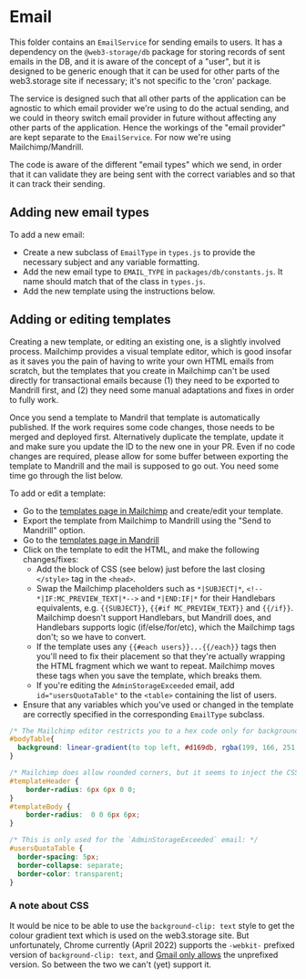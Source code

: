 Email
=====

This folder contains an `EmailService` for sending emails to users.
It has a dependency on the `@web3-storage/db` package for storing records of sent emails in the DB,
and it is aware of the concept of a "user", but it is designed to be generic enough that it can
be used for other parts of the web3.storage site if necessary; it's not specific to the 'cron'
package.

The service is designed such that all other parts of the application can be agnostic to which email
provider we're using to do the actual sending, and we could in theory switch email provider in
future without affecting any other parts of the application. Hence the workings of the
"email provider" are kept separate to the `EmailService`. For now we're using Mailchimp/Mandrill.

The code is aware of the different "email types" which we send, in order that it can validate they
are being sent with the correct variables and so that it can track their sending.


Adding new email types
----------------------

To add a new email:
* Create a new subclass of `EmailType` in `types.js` to provide the necessary subject and any variable formatting.
* Add the new email type to `EMAIL_TYPE` in `packages/db/constants.js`. It name should match that of the class in `types.js`.
* Add the new template using the instructions below.


Adding or editing templates
---------------------------

Creating a new template, or editing an existing one, is a slightly involved process.
Mailchimp provides a visual template editor, which is good insofar as it saves you the pain of having to write your own HTML emails from scratch,
but the templates that you create in Mailchimp can't be used directly for transactional emails because
(1) they need to be exported to Mandrill first, and
(2) they need some manual adaptations and fixes in order to fully work.

Once you send a template to Mandril that template is automatically published.
If the work requires some code changes, those needs to be merged and deployed first.
Alternatively duplicate the template, update it and make sure you update the ID to the new one in your PR.
Even if no code changes are required, please allow for some buffer between exporting the template to Mandrill and the mail is supposed to go out. You need some time go through the list below.

To add or edit a template:

* Go to the [templates page in Mailchimp](https://us5.admin.mailchimp.com/templates/) and create/edit your template.
* Export the template from Mailchimp to Mandrill using the "Send to Mandrill" option.
* Go to the [templates page in Mandrill](https://mandrillapp.com/templates)
* Click on the template to edit the HTML, and make the following changes/fixes:
  - Add the block of CSS (see below) just before the last closing `</style>` tag in the `<head>`.
  - Swap the Mailchimp placeholders such as `*|SUBJECT|*`, `<!--*|IF:MC_PREVIEW_TEXT|*-->` and `*|END:IF|*` for their Handlebars equivalents, e.g. `{{SUBJECT}}`, `{{#if MC_PREVIEW_TEXT}}` and `{{/if}}`. Mailchimp doesn't support Handlebars, but Mandrill does, and Handlebars supports logic (if/else/for/etc), which the Mailchimp tags don't; so we have to convert.
  - If the template uses any `{{#each users}}...{{/each}}` tags then you'll need to fix their placement so that they're actually wrapping the HTML fragment which we want to repeat. Mailchimp moves these tags when you save the template, which breaks them.
  - If you're editing the `AdminStorageExceeded` email, add `id="usersQuotaTable"` to the `<table>` containing the list of users.
* Ensure that any variables which you've used or changed in the template are correctly specified in the corresponding `EmailType` subclass.

```css
/* The Mailchimp editor restricts you to a hex code only for backgrounds, so we have to add this manually: */
#bodyTable{
  background: linear-gradient(to top left, #d169db, rgba(199, 166, 251, 0), #5da9e7), linear-gradient(to top right, #5a69da, rgba(199, 166, 251, 0), #d4a8e7) rgba(199, 166, 251, 1);
}

/* Mailchimp does allow rounded corners, but it seems to inject the CSS for them into an inline `<style>` tag in the body, which then gets ignored by mail clients, so we have to add this manually: */
#templateHeader {
    border-radius: 6px 6px 0 0;
}
#templateBody {
    border-radius:  0 0 6px 6px;
}

/* This is only used for the `AdminStorageExceeded` email: */
#usersQuotaTable {
  border-spacing: 5px;
  border-collapse: separate;
  border-color: transparent;
}
```

### A note about CSS

It would be nice to be able to use the `background-clip: text` style to get the colour gradient text
which is used on the web3.storage site.
But unfortunately, Chrome currently (April 2022) supports the `-webkit-` prefixed version of
`background-clip: text`, and [Gmail only allows](https://developers.google.com/gmail/design/reference/supported_css)
the unprefixed version. So between the two we can't (yet) support it.
